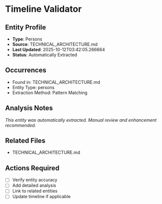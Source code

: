 # Timeline Validator

## Entity Profile
- **Type**: Persons
- **Source**: TECHNICAL_ARCHITECTURE.md
- **Last Updated**: 2025-10-12T03:42:05.266664
- **Status**: Automatically Extracted

## Occurrences
- Found in: TECHNICAL_ARCHITECTURE.md
- Entity Type: persons
- Extraction Method: Pattern Matching

## Analysis Notes
*This entity was automatically extracted. Manual review and enhancement recommended.*

## Related Files
- TECHNICAL_ARCHITECTURE.md

## Actions Required
- [ ] Verify entity accuracy
- [ ] Add detailed analysis
- [ ] Link to related entities
- [ ] Update timeline if applicable

